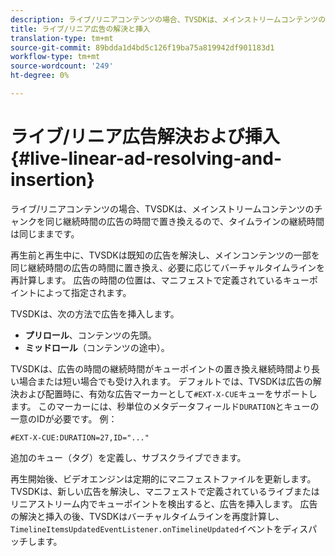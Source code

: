 ```yaml
---
description: ライブ/リニアコンテンツの場合、TVSDKは、メインストリームコンテンツのチャンクを同じ継続時間の広告の時間で置き換えるので、タイムラインの継続時間は同じままです。
title: ライブ/リニア広告の解決と挿入
translation-type: tm+mt
source-git-commit: 89bdda1d4bd5c126f19ba75a819942df901183d1
workflow-type: tm+mt
source-wordcount: '249'
ht-degree: 0%

---
```



# ライブ/リニア広告解決および挿入{#live-linear-ad-resolving-and-insertion}

ライブ/リニアコンテンツの場合、TVSDKは、メインストリームコンテンツのチャンクを同じ継続時間の広告の時間で置き換えるので、タイムラインの継続時間は同じままです。

再生前と再生中に、TVSDKは既知の広告を解決し、メインコンテンツの一部を同じ継続時間の広告の時間に置き換え、必要に応じてバーチャルタイムラインを再計算します。 広告の時間の位置は、マニフェストで定義されているキューポイントによって指定されます。

TVSDKは、次の方法で広告を挿入します。

* **プリロール**、コンテンツの先頭。
* **ミッドロール**（コンテンツの途中）。

TVSDKは、広告の時間の継続時間がキューポイントの置き換え継続時間より長い場合または短い場合でも受け入れます。 デフォルトでは、TVSDKは広告の解決および配置時に、有効な広告マーカーとして`#EXT-X-CUE`キューをサポートします。 このマーカーには、秒単位のメタデータフィールド`DURATION`とキューの一意のIDが必要です。 例：

```
#EXT-X-CUE:DURATION=27,ID="..."
```

追加のキュー（タグ）を定義し、サブスクライブできます。

再生開始後、ビデオエンジンは定期的にマニフェストファイルを更新します。 TVSDKは、新しい広告を解決し、マニフェストで定義されているライブまたはリニアストリーム内でキューポイントを検出すると、広告を挿入します。 広告の解決と挿入の後、TVSDKはバーチャルタイムラインを再度計算し、`TimelineItemsUpdatedEventListener.onTimelineUpdated`イベントをディスパッチします。

